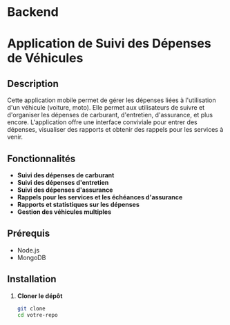 # Backend

# Application de Suivi des Dépenses de Véhicules

## Description

Cette application mobile permet de gérer les dépenses liées à l'utilisation d'un véhicule (voiture, moto). Elle permet aux utilisateurs de suivre et d'organiser les dépenses de carburant, d'entretien, d'assurance, et plus encore. L'application offre une interface conviviale pour entrer des dépenses, visualiser des rapports et obtenir des rappels pour les services à venir.

## Fonctionnalités

- **Suivi des dépenses de carburant**
- **Suivi des dépenses d'entretien**
- **Suivi des dépenses d'assurance**
- **Rappels pour les services et les échéances d'assurance**
- **Rapports et statistiques sur les dépenses**
- **Gestion des véhicules multiples**

## Prérequis

- Node.js
- MongoDB

## Installation

1. **Cloner le dépôt**

   ```bash
   git clone 
   cd votre-repo
    